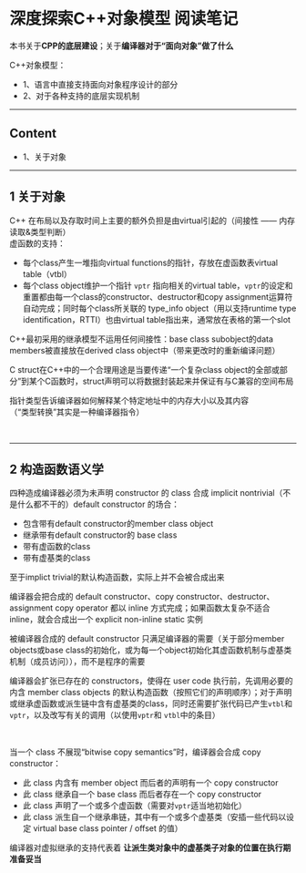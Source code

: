 # 深度探索C++对象模型 阅读笔记

本书关于<b>CPP的底层建设</b>；关于<b>编译器对于“面向对象”做了什么</b>  

C++对象模型：
- 1、语言中直接支持面向对象程序设计的部分
- 2、对于各种支持的底层实现机制

------
## Content
- 1、关于对象

------
## 1 关于对象
C++ 在布局以及存取时间上主要的额外负担是由virtual引起的（间接性 —— 内存读取&类型判断）  
虚函数的支持：  
- 每个class产生一堆指向virtual functions的指针，存放在虚函数表virtual table（vtbl）
- 每个class object维护一个指针 `vptr` 指向相关的virtual table，`vptr`的设定和重置都由每一个class的constructor、destructor和copy assignment运算符自动完成；同时每个class所关联的 type_info object（用以支持runtime type identification，RTTI）也由virtual table指出来，通常放在表格的第一个slot

C++最初采用的继承模型不运用任何间接性：base class subobject的data members被直接放在derived class object中（带来更改时的重新编译问题）  

C struct在C++中的一个合理用途是当要传递“一个复杂class object的全部或部分”到某个C函数时，struct声明可以将数据封装起来并保证有与C兼容的空间布局   

指针类型告诉编译器如何解释某个特定地址中的内存大小以及其内容  
（“类型转换”其实是一种编译器指令）  

<br>

------
## 2 构造函数语义学
四种造成编译器必须为未声明 constructor 的 class 合成 implicit nontrivial（不是什么都不干的）default constructor 的场合： 
- 包含带有default constructor的member class object
- 继承带有default constructor的 base class
- 带有虚函数的class
- 带有虚基类的class

至于implict trivial的默认构造函数，实际上并不会被合成出来

编译器会把合成的 default constructor、copy constructor、destructor、assignment copy operator 都以 inline 方式完成；如果函数太复杂不适合inline，就会合成出一个 explicit non-inline static 实例  

被编译器合成的 default constructor 只满足编译器的需要（关于部分member objects或base class的初始化，或为每一个object初始化其虚函数机制与虚基类机制（成员访问）），而不是程序的需要   

编译器会扩张已存在的 constructors，使得在 user code 执行前，先调用必要的内含 member class objects 的默认构造函数（按照它们的声明顺序）；对于声明或继承虚函数或派生链中含有虚基类的class，同时还需要扩张代码已产生`vtbl`和`vptr`，以及改写有关的调用（以使用`vptr`和 `vtbl`中的条目）    

<br>

当一个 class 不展现“bitwise copy semantics”时，编译器会合成 copy constructor：  
- 此 class 内含有 member object 而后者的声明有一个 copy constructor
- 此 class 继承自一个 base class 而后者存在一个 copy constructor
- 此 class 声明了一个或多个虚函数（需要对`vptr`适当地初始化）
- 此 class 派生自一个继承串链，其中有一个或多个虚基类（安插一些代码以设定 virtual base class pointer / offset 的值）  

编译器对虚拟继承的支持代表着 **让派生类对象中的虚基类子对象的位置在执行期准备妥当**    
